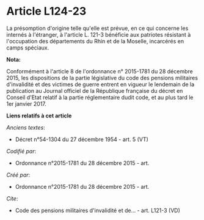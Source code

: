 # Article L124-23

La présomption d'origine telle qu'elle est prévue, en ce qui concerne les internés à l'étranger, à l'article L. 121-3
bénéficie aux patriotes résistant à l'occupation des départements du Rhin et de la Moselle, incarcérés en camps spéciaux.

**Nota:**

Conformément à l'article 8 de l'ordonnance n° 2015-1781 du 28 décembre 2015, les dispositions de la partie législative du
code des pensions militaires d'invalidité et des victimes de guerre entrent en vigueur le lendemain de la publication au
Journal officiel de la République française du décret en Conseil d'Etat relatif à la partie réglementaire dudit code, et au
plus tard le 1er janvier 2017.

**Liens relatifs à cet article**

_Anciens textes_:

  - Décret n°54-1304 du 27 décembre 1954 - art. 5 (VT)

_Codifié par_:

  - Ordonnance n°2015-1781 du 28 décembre 2015 - art.

_Créé par_:

  - Ordonnance n°2015-1781 du 28 décembre 2015 - art.

_Cite_:

  - Code des pensions militaires d'invalidité et de... - art. L121-3 (VD)
